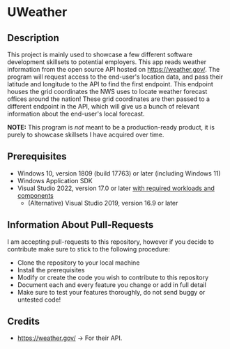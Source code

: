 <!-- TODO: Add build qualtiy badges from the following websites. -->
<!-- [![AppVeyor]() -->
<!-- [![CodeFactor]() -->
<!-- [![License: GPL v3]() -->

# UWeather
<!-- TODO: Add a preview image. -->
<!-- ![](https://i.imgur.com/) -->

## Description
This project is mainly used to showcase a few different software development skillsets to potential employers. This app reads weather information from the open source API hosted on https://weather.gov/. The program will request access to the end-user's location data, and pass their latitude and longitude to the API to find the first endpoint. This endpoint houses the grid coordinates the NWS uses to locate weather forecast offices around the nation! These grid coordinates are then passed to a different endpoint in the API, which will give us a bunch of relevant information about the end-user's local forecast. 

**NOTE:** This program is *not* meant to be a production-ready product, it is purely to showcase skillsets I have acquired over time.

## Prerequisites
- Windows 10, version 1809 (build 17763) or later (including Windows 11)
- Windows Application SDK
- Visual Studio 2022, version 17.0 or later [with required workloads and components](https://learn.microsoft.com/en-us/windows/apps/windows-app-sdk/set-up-your-development-environment?tabs=cs-vs-community%2Ccpp-vs-community%2Cvs-2022-17-1-a%2Cvs-2022-17-1-b#required-workloads-and-components)
    - (Alternative) Visual Studio 2019, version 16.9 or later

## Information About Pull-Requests
I am accepting pull-requests to this repository, however if you decide to contribute make sure to stick to the following procedure:
- Clone the repository to your local machine
- Install the prerequisites
- Modify or create the code you wish to contribute to this repository
- Document each and every feature you change or add in full detail
- Make sure to test your features thoroughly, do not send buggy or untested code!

## Credits
- https://weather.gov/ -> For their API.
